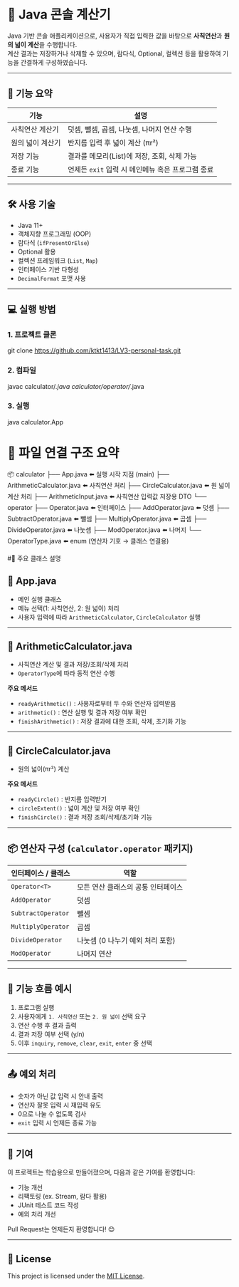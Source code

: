# 🧮 Java 콘솔 계산기

Java 기반 콘솔 애플리케이션으로, 사용자가 직접 입력한 값을 바탕으로 **사칙연산**과 **원의 넓이 계산**을 수행합니다.  
계산 결과는 저장하거나 삭제할 수 있으며, 람다식, Optional, 컬렉션 등을 활용하여 기능을 간결하게 구성하였습니다.

---

## 📌 기능 요약

| 기능 | 설명 |
|------|------|
| 사칙연산 계산기 | 덧셈, 뺄셈, 곱셈, 나눗셈, 나머지 연산 수행 |
| 원의 넓이 계산기 | 반지름 입력 후 넓이 계산 (πr²) |
| 저장 기능 | 결과를 메모리(List)에 저장, 조회, 삭제 가능 |
| 종료 기능 | 언제든 `exit` 입력 시 메인메뉴 혹은 프로그램 종료 |

---

## 🛠 사용 기술

- Java 11+
- 객체지향 프로그래밍 (OOP)
- 람다식 (`ifPresentOrElse`)
- Optional 활용
- 컬렉션 프레임워크 (`List`, `Map`)
- 인터페이스 기반 다형성
- `DecimalFormat` 포맷 사용

---

## 💻 실행 방법
### 1. 프로젝트 클론
git clone https://github.com/ktkt1413/LV3-personal-task.git

### 2. 컴파일
javac calculator/*.java calculator/operator/*.java

### 3. 실행
java calculator.App


# 🔗 파일 연결 구조 요약
📦 calculator
├── App.java                    ⬅️ 실행 시작 지점 (main)
├── ArithmeticCalculator.java   ⬅️ 사칙연산 처리
├── CircleCalculator.java       ⬅️ 원 넓이 계산 처리
├── ArithmeticInput.java        ⬅️ 사칙연산 입력값 저장용 DTO
└── operator
    ├── Operator.java           ⬅️ 인터페이스
    ├── AddOperator.java        ⬅️ 덧셈
    ├── SubtractOperator.java   ⬅️ 뺄셈
    ├── MultiplyOperator.java   ⬅️ 곱셈
    ├── DivideOperator.java     ⬅️ 나눗셈
    ├── ModOperator.java        ⬅️ 나머지
    └── OperatorType.java       ⬅️ enum (연산자 기호 → 클래스 연결용)

#🧩 주요 클래스 설명
## 🔹 App.java

- 메인 실행 클래스  
- 메뉴 선택(1: 사칙연산, 2: 원 넓이) 처리  
- 사용자 입력에 따라 `ArithmeticCalculator`, `CircleCalculator` 실행

---

## 🔹 ArithmeticCalculator.java

- 사칙연산 계산 및 결과 저장/조회/삭제 처리  
- `OperatorType`에 따라 동적 연산 수행  

**주요 메서드**
- `readyArithmetic()` : 사용자로부터 두 수와 연산자 입력받음  
- `arithmetic()` : 연산 실행 및 결과 저장 여부 확인  
- `finishArithmetic()` : 저장 결과에 대한 조회, 삭제, 초기화 기능  

---

## 🔹 CircleCalculator.java

- 원의 넓이(πr²) 계산  

**주요 메서드**
- `readyCircle()` : 반지름 입력받기  
- `circleExtent()` : 넓이 계산 및 저장 여부 확인  
- `finishCircle()` : 결과 저장 조회/삭제/초기화 기능  

---

## 📦 연산자 구성 (`calculator.operator` 패키지)

| 인터페이스 / 클래스 | 역할 |
|---------------------|------|
| `Operator<T>`       | 모든 연산 클래스의 공통 인터페이스 |
| `AddOperator`       | 덧셈 |
| `SubtractOperator`  | 뺄셈 |
| `MultiplyOperator`  | 곱셈 |
| `DivideOperator`    | 나눗셈 (0 나누기 예외 처리 포함) |
| `ModOperator`       | 나머지 연산 |

---

## 🧠 기능 흐름 예시

1. 프로그램 실행  
2. 사용자에게 `1. 사칙연산` 또는 `2. 원 넓이` 선택 요구  
3. 연산 수행 후 결과 출력  
4. 결과 저장 여부 선택 (y/n)  
5. 이후 `inquiry`, `remove`, `clear`, `exit`, `enter` 중 선택  

---

## 📤 예외 처리

- 숫자가 아닌 값 입력 시 안내 출력  
- 연산자 잘못 입력 시 재입력 유도  
- 0으로 나눌 수 없도록 검사  
- `exit` 입력 시 언제든 종료 가능  

---

## 🙌 기여

이 프로젝트는 학습용으로 만들어졌으며, 다음과 같은 기여를 환영합니다:

- 기능 개선  
- 리팩토링 (ex. Stream, 람다 활용)  
- JUnit 테스트 코드 작성  
- 예외 처리 개선  

Pull Request는 언제든지 환영합니다! 😊

---

## 📄 License

This project is licensed under the [MIT License](LICENSE).

